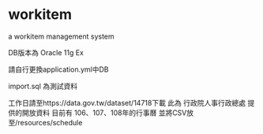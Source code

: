 # workitem
a workitem management system

DB版本為 Oracle 11g Ex

請自行更換application.yml中DB

import.sql 為測試資料

工作日請至https://data.gov.tw/dataset/14718下載
此為 行政院人事行政總處 提供的開放資料
目前有 106、107、108年的行事曆
並將CSV放至/resources/schedule
